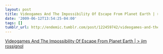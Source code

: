 ```yaml
---
layout: post
title: Videogames And The Impossibility Of Escape From Planet Earth | > jim rossignol
date: '2009-06-12T13:54:25-04:00'
tags: []
tumblr_url: http://endemic.tumblr.com/post/122459742/videogames-and-the-impossibility-of-escape-from
---
```

[Videogames And The Impossibility Of Escape From Planet Earth | \> jim rossignol](http://rossignol.cream.org/?p=844)  

